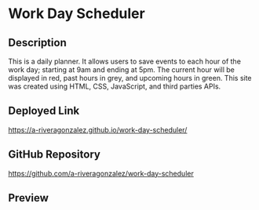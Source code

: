 # Work Day Scheduler

## Description 
This is a daily planner. It allows users to save events to each hour of the work day; starting at 9am and ending at 5pm. The current hour will be displayed in red, past hours in grey, and upcoming hours in green. 
This site was created using HTML, CSS, JavaScript, and third parties APIs. 

## Deployed Link
https://a-riveragonzalez.github.io/work-day-scheduler/

## GitHub Repository
https://github.com/a-riveragonzalez/work-day-scheduler

## Preview
